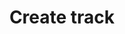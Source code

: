 ---
title: Create track
position_number: 13
type: post
description: /trade/entrust/create-track
remark: Content-Type = application/x-www-form-urlencoded
parameters:
    -
        name: callback
        type: string
        mandatory: true
        default: N/A
        description: Callback range configuration
        ranges: FIXED;PROPORTION
    -
        name: callbackVal
        type: number
        mandatory: true
        default: N/A
        description: Callback value
        ranges: Greater than 0
    -
        name: orderSide
        type: string
        mandatory: true
        default: N/A
        description: Order side
        ranges: BUY;SELL
    -
        name: origQty
        type: number
        mandatory: true
        default: N/A
        description: Original quantity(count)
        ranges:
    -
        name: positionSide
        type: string
        mandatory: true
        default: N/A
        description: Position side:LONG;SHORT
        ranges: BOTH;LONG;SHORT
    -
        name: positionType
        type: string
        mandatory: true
        default: N/A
        description: Position type
        ranges: CROSSED;ISOLATED
    - 
        name: symbol
        type: string
        mandatory: true
        default: N/A
        description: Trading pair
        ranges: 
    -
        name: triggerPriceType
        type: string
        mandatory: true
        default: N/A
        description: Trigger price type:INDEX_PRICE(Index price)；MARK_PRICE(Mark price)；LATEST_PRICE(latest price)
        ranges: INDEX_PRICE;MARK_PRICE;LATEST_PRICE
    -
        name: activationPrice
        type: number
        mandatory: false
        default: N/A
        description: Activation price
        ranges:
    -
        name: clientMedia
        type: string
        mandatory: false
        default: N/A
        description: Client media
        ranges:
    -
        name: clientMediaChannel
        type: string
        mandatory: false
        default: N/A
        description: Client media channel
        ranges:
    -
        name: clientOrderId
        type: string
        mandatory: false
        default: N/A
        description: client order id
        ranges:
    -
        name: expireTime
        type: integer
        mandatory: false
        default: N/A
        description: expire time
        ranges:
content_markdown: |-

                 #### **Limit Flow Rules**

                 200/s/apikey
left_code_blocks:
    -
        code_block: 
        title: Java
        language: java
right_code_blocks:
    - code_block: |-
        {
          "msgInfo": {
            "code": "",
            "msg": ""
          },
          "msg": "",
          "data": {},
          "code": 200
        }
      title: Response
      language: json
---